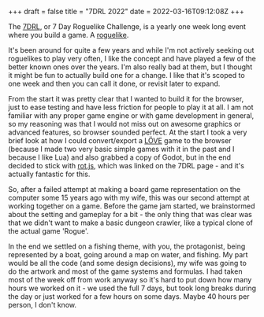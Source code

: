 +++
draft = false
title = "7DRL 2022"
date = 2022-03-16T09:12:08Z
+++

The [7DRL](https://7drl.com), or 7 Day Roguelike Challenge, is a yearly one
week long event where you build a game. A [roguelike][rl].

It's been around for quite a few years and while I'm not actively seeking out
roguelikes to play very often, I like the concept and have played a few of the
better known ones over the years. I'm also really bad at them, but I thought
it might be fun to actually build one for a change. I like that it's scoped to
one week and then you can call it done, or revisit later to expand.

From the start it was pretty clear that I wanted to build it for the browser,
just to ease testing and have less friction for people to play it at all. I am
not familiar with any proper game engine or with game development in general,
so my reasoning was that I would not miss out on awesome graphics or advanced
features, so browser sounded perfect. At the start I took a very brief look at
how I could convert/export a [LÖVE][love] game to the browser (because I made
two very basic simple games with it in the past and I because I like Lua) and
also grabbed a copy of Godot, but in the end decided to stick with
[rot.js][rotjs], which was linked on the 7DRL page - and it's actually
fantastic for this.

So, after a failed attempt at making a board game representation on the
computer some 15 years ago with my wife, this was our second attempt at
working together on a game. Before the game jam started, we brainstormed
about the setting and gameplay for a bit - the only thing that was clear was
that we didn't want to make a basic dungeon crawler, like a typical clone of
the actual game 'Rogue'.

In the end we settled on a fishing theme, with you, the protagonist, being
represented by a boat, going around a map on water, and fishing. My part would
be all the code (and some design decisions), my wife was going to do the
artwork and most of the game systems and formulas. I had taken most of the
week off from work anyway so it's hard to put down how many hours we worked
on it - we used the full 7 days, but took long breaks during the day or just
worked for a few hours on some days. Maybe 40 hours per person, I don't know.

 


[rl]: https://en.wikipedia.org/wiki/Roguelike
[love]: https://love2d.org/
[rotjs]: http://ondras.github.io/rot.js/hp/
